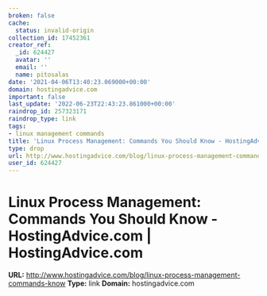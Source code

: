 ```yaml
---
broken: false
cache:
  status: invalid-origin
collection_id: 17452361
creator_ref:
  _id: 624427
  avatar: ''
  email: ''
  name: pitosalas
date: '2021-04-06T13:40:23.069000+00:00'
domain: hostingadvice.com
important: false
last_update: '2022-06-23T22:43:23.861000+00:00'
raindrop_id: 257323171
raindrop_type: link
tags:
- linux management commands
title: 'Linux Process Management: Commands You Should Know - HostingAdvice.com | HostingAdvice.com'
type: drop
url: http://www.hostingadvice.com/blog/linux-process-management-commands-know
user_id: 624427
---
```


# Linux Process Management: Commands You Should Know - HostingAdvice.com | HostingAdvice.com

**URL:** http://www.hostingadvice.com/blog/linux-process-management-commands-know
**Type:** link
**Domain:** hostingadvice.com
